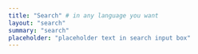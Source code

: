```yaml
---
title: "Search" # in any language you want
layout: "search"
summary: "search"
placeholder: "placeholder text in search input box"
---
```

